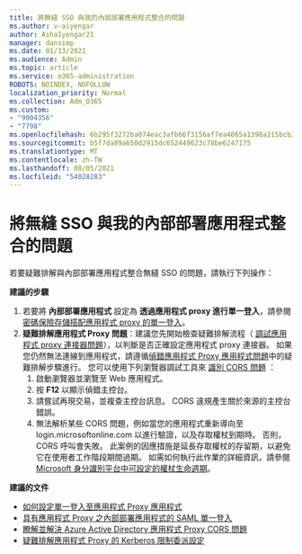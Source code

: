 ```yaml
---
title: 將無縫 SSO 與我的內部部署應用程式整合的問題
ms.author: v-aiyengar
author: AshaIyengar21
manager: dansimp
ms.date: 01/13/2021
ms.audience: Admin
ms.topic: article
ms.service: o365-administration
ROBOTS: NOINDEX, NOFOLLOW
localization_priority: Normal
ms.collection: Adm_O365
ms.custom:
- "9004356"
- "7798"
ms.openlocfilehash: 6b295f3272ba074eac3afb66f3156af7ea4065a1398a215bcb3cde5da74b198a
ms.sourcegitcommit: b5f7da89a650d2915dc652449623c78be6247175
ms.translationtype: MT
ms.contentlocale: zh-TW
ms.lasthandoff: 08/05/2021
ms.locfileid: "54028283"
---
```

# <a name="issues-with-integrating-seamless-sso-with-my-on-premises-apps"></a>將無縫 SSO 與我的內部部署應用程式整合的問題

若要疑難排解與內部部署應用程式整合無縫 SSO 的問題，請執行下列操作：

**建議的步驟**

1. 若要將 **內部部署應用程式** 設定為 **透過應用程式 proxy 進行單一登入**，請參閱 [密碼保險存儲搭配應用程式 proxy 的單一登入](https://docs.microsoft.com/azure/active-directory/manage-apps/application-proxy-configure-single-sign-on-password-vaulting)。
1. **疑難排解應用程式 Proxy 問題**：建議您先開始檢查疑難排解流程（ [調試應用程式 proxy 連接器問題](https://docs.microsoft.com/azure/active-directory/manage-apps/application-proxy-debug-connectors)），以判斷是否正確設定應用程式 proxy 連接器。 如果您仍然無法連線到應用程式，請遵循[偵錯應用程式 Proxy 應用程式問題](https://docs.microsoft.com/azure/active-directory/manage-apps/application-proxy-debug-apps)中的疑難排解步驟進行。 您可以使用下列瀏覽器調試工具來 [識別 CORS 問題](https://docs.microsoft.com/azure/active-directory/manage-apps/application-proxy-understand-cors-issues#understand-and-identify-cors-issues) ：
    1. 啟動瀏覽器並瀏覽至 Web 應用程式。
    1. 按 **F12** 以顯示偵錯主控台。
    1. 請嘗試再現交易，並複查主控台訊息。 CORS 違規產生關於來源的主控台錯誤。
    1. 無法解析某些 CORS 問題，例如當您的應用程式重新導向至 login.microsoftonline.com 以進行驗證，以及存取權杖到期時。 否則，CORS 呼叫會失敗。 此案例的因應措施是延長存取權杖的存留期，以避免它在使用者工作階段期間過期。 如需如何執行此作業的詳細資訊，請參閱 [Microsoft 身分識別平台中可設定的權杖生命週期](https://docs.microsoft.com/azure/active-directory/develop/active-directory-configurable-token-lifetimes)。

**建議的文件**

- [如何設定單一登入至應用程式 Proxy 應用程式](https://docs.microsoft.com/azure/active-directory/manage-apps/application-proxy-config-sso-how-to)
- [具有應用程式 Proxy 之內部部署應用程式的 SAML 單一登入](https://docs.microsoft.com/azure/active-directory/manage-apps/application-proxy-configure-single-sign-on-on-premises-apps)
- [瞭解並解決 Azure Active Directory 應用程式 Proxy CORS 問題](https://docs.microsoft.com/azure/active-directory/manage-apps/application-proxy-understand-cors-issues#solutions-for-application-proxy-cors-issues)
- [疑難排解應用程式 Proxy 的 Kerberos 限制委派設定](https://docs.microsoft.com/azure/active-directory/manage-apps/application-proxy-back-end-kerberos-constrained-delegation-how-to)